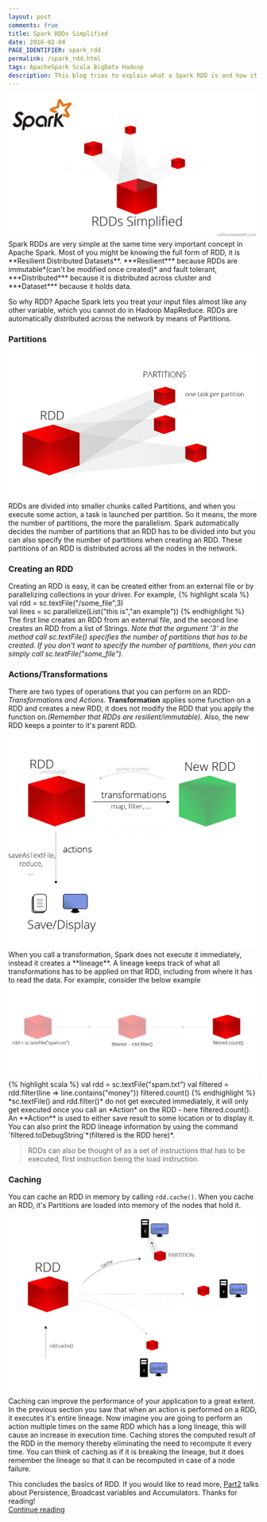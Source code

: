```yaml
---
layout: post
comments: true
title: Spark RDDs Simplified
date: 2016-02-04
PAGE_IDENTIFIER: spark_rdd
permalink: /spark_rdd.html
tags: ApacheSpark Scala BigData Hadoop
description: This blog tries to explain what a Spark RDD is and how it is used for distributing data across the cluster. I have tried to use simple illustrations for better understanding.
---
```

<div class="col three">
	<img class="col three" src="/img/spark_rdd/blog_header.png">
</div>
Spark RDDs are very simple at the same time very important concept in Apache Spark. Most of you might be knowing the full form of RDD, it is **Resilient Distributed Datasets**. ***Resilient*** because RDDs are immutable*(can't be modified once created)* and fault tolerant, ***Distributed*** because it is distributed across cluster and ***Dataset*** because it holds data.

So why RDD? Apache Spark lets you treat your input files almost like any other variable, which you cannot do in Hadoop MapReduce. RDDs are automatically distributed across the network by means of Partitions. 

### **Partitions**
<div class="col three">
	<img class="col three expandable" src="/img/spark_rdd/rdd_partition.png">
</div>
RDDs are divided into smaller chunks called Partitions, and when you execute some action, a task is launched per partition. So it means, the more the number of partitions, the more the parallelism. Spark automatically decides the number of partitions that an RDD has to be divided into but you can also specify the number of partitions when creating an RDD. These partitions of an RDD is distributed across all the nodes in the network.

### **Creating an RDD**

Creating an RDD is easy, it can be created either from an external file or by parallelizing collections in your driver. For example,
{% highlight scala %}
val rdd = sc.textFile("/some_file",3)  
val lines = sc.parallelize(List("this is","an example"))
{% endhighlight %}
The first line creates an RDD from an external file, and the second line creates an RDD from a list of Strings. *Note that the argument '3' in the method call sc.textFile() specifies the number of partitions that has to be created. If you don't want to specify the number of partitions, then you can simply call sc.textFile("some_file").*

### **Actions/Transformations**
There are two types of operations that you can perform on an RDD- *Transformations and Actions*. **Transformation** applies some function on a RDD and creates a new RDD, it does not modify the RDD that you apply the function on.*(Remember that RDDs are resilient/immutable).* Also, the new RDD keeps a pointer to it's parent RDD.

<div class="col three">
	<img class="col three expandable" src="/img/spark_rdd/rdd_transformation.png">
</div>
When you call a transformation, Spark does not execute it immediately, instead it creates a **lineage**. A lineage keeps track of what all transformations has to be applied on that RDD, including from where it has to read the data. For example, consider the below example

<div class="col three">
	<img class="col three expandable" src="/img/spark_rdd/rdd_lineage.png">
</div>
{% highlight scala %}
val rdd = sc.textFile("spam.txt")
val filtered = rdd.filter(line => line.contains("money"))
filtered.count()
{% endhighlight %}
*sc.textFile() and rdd.filter()* do not get executed immediately, it will only get executed once you call an *Action* on the RDD - here filtered.count(). An **Action** is used to either save result to some location or to display it. You can also print the RDD lineage information by using the command `filtered.toDebugString`*(filtered is the RDD here)*.
<blockquote>RDDs can also be thought of as a set of instructions that has to be executed, first instruction being the load instruction.</blockquote>

### **Caching**
You can cache an RDD in memory by calling `rdd.cache()`. When you cache an RDD, it's Partitions are loaded into memory of the nodes that hold it.
<div class="col three">
	<img class="col three expandable" src="/img/spark_rdd/rdd_cache.png">
</div>
Caching can improve the performance of your application to a great extent. In the previous section you saw that when an action is performed on a RDD, it executes it's entire lineage. Now imagine you are going to perform an action multiple times on the same RDD which has a long lineage, this will cause an increase in execution time. Caching stores the computed result of the RDD in the memory thereby eliminating the need to recompute it every time. You can think of caching as if it is breaking the lineage, but it does remember the lineage so that it can be recomputed in case of a node failure.

This concludes the basics of RDD. If you would like to read more, [Part2](spark_rdd_part2.html) talks about Persistence, Broadcast variables and Accumulators. Thanks for reading!
<br/><a href="search.html?query=spark">Continue reading</a>

